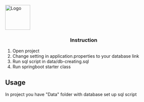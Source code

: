 
<!-- PROJECT LOGO -->
<br />
<div align="left">
  <a href="https://github.com/othneildrew/Best-README-Template">
    <img src="images/logo.png" alt="Logo" width="80" height="80">
  </a>

  <h3 align="center">Instruction</h3>

 


<!-- GETTING STARTED -->

1. Open project
2. Change setting in application.properties to your database link
3. Run sql script in data/db-creating.sql
4. Run springboot starter class




<!-- USAGE EXAMPLES -->
## Usage

In project you have  "Data" folder with database set up sql script




